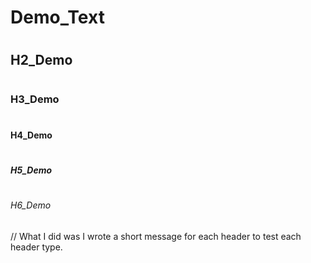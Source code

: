 # <H1> Demo_Text </H1>
# <H2> H2_Demo </H2>
# <H3> H3_Demo </H3>
# <H4> H4_Demo </H4>
# <H5> H5_Demo </H5>
# <H6> H6_Demo </H6>

// What I did was I wrote a short message for each header to test each header type.
